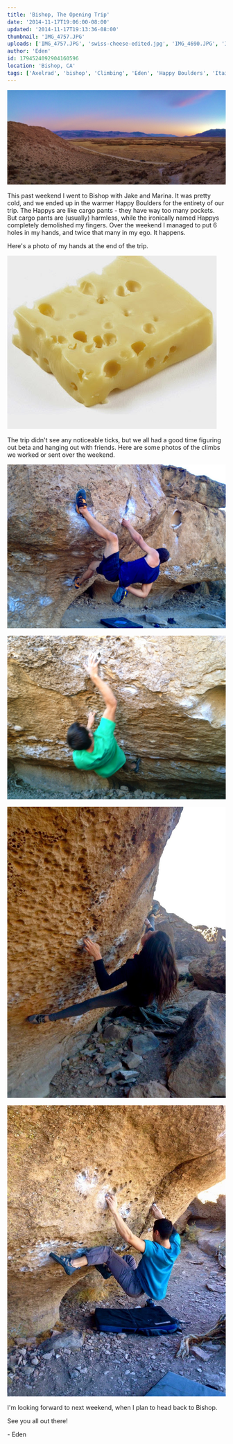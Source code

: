 ```yaml
---
title: 'Bishop, The Opening Trip'
date: '2014-11-17T19:06:00-08:00'
updated: '2014-11-17T19:13:36-08:00'
thumbnail: 'IMG_4757.JPG'
uploads: ['IMG_4757.JPG', 'swiss-cheese-edited.jpg', 'IMG_4690.JPG', 'IMG_4715.JPG', 'IMG_4793.jpg', 'IMG_4790.jpg']
author: 'Eden'
id: 1794524092904160596
location: 'Bishop, CA'
tags: ['Axelrad', 'bishop', 'Climbing', 'Eden', 'Happy Boulders', 'Itai']
---
```


![](uploads/IMG_4757.JPG)

This past weekend I went to Bishop with Jake and Marina. It was pretty cold, and we ended up in the warmer Happy Boulders for the entirety of our trip. The Happys are like cargo pants - they have way too many pockets. But cargo pants are (usually) harmless, while the ironically named Happys completely demolished my fingers. Over the weekend I managed to put 6 holes in my hands, and twice that many in my ego. It happens.

Here's a photo of my hands at the end of the trip.

![Just kidding, if you look really closely you can tell that's actually a photo of Swiss cheese.](uploads/swiss-cheese-edited.jpg)

The trip didn't see any noticeable ticks, but we all had a good time figuring out beta and hanging out with friends. Here are some photos of the climbs we worked or sent over the weekend.

![Jake working out the moves on Every Color You Are (V6)](uploads/IMG_4690.JPG)

![Danny on his send of Action Figure (V6)](uploads/IMG_4715.JPG)

![Marina eyeing some pockets on Morning Dove White (V7/8) - PC: Jack Hanes](uploads/IMG_4793.jpg)

![Here I am on Bubba Gets Committed (V10) - PC: Jack Hanes](uploads/IMG_4790.jpg)

I'm looking forward to next weekend, when I plan to head back to Bishop.

See you all out there!

\- Eden
